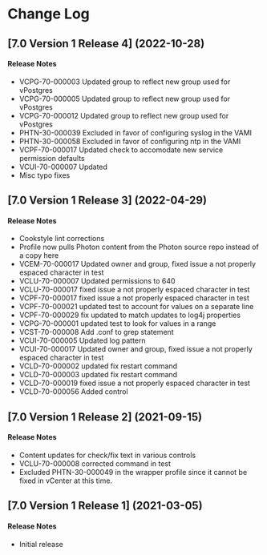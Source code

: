 # Change Log

## [7.0 Version 1 Release 4] (2022-10-28)

#### Release Notes
- VCPG-70-000003 Updated group to reflect new group used for vPostgres
- VCPG-70-000005 Updated group to reflect new group used for vPostgres
- VCPG-70-000012 Updated group to reflect new group used for vPostgres
- PHTN-30-000039 Excluded in favor of configuring syslog in the VAMI
- PHTN-30-000058 Excluded in favor of configuring ntp in the VAMI
- VCPF-70-000017 Updated check to accomodate new service permission defaults
- VCUI-70-000007 Updated
- Misc typo fixes

## [7.0 Version 1 Release 3] (2022-04-29)

#### Release Notes
- Cookstyle lint corrections
- Profile now pulls Photon content from the Photon source repo instead of a copy here
- VCEM-70-000017 Updated owner and group, fixed issue a not properly espaced character in test
- VCLU-70-000007 Updated permissions to 640
- VCLU-70-000017 fixed issue a not properly espaced character in test
- VCPF-70-000017 fixed issue a not properly espaced character in test
- VCPF-70-000021 updated test to account for values on a separate line
- VCPF-70-000029 fix updated to match updates to log4j properties
- VCPG-70-000001 updated test to look for values in a range
- VCST-70-000008 Add .conf to grep statement
- VCUI-70-000005 Updated log pattern
- VCUI-70-000017 Updated owner and group, fixed issue a not properly espaced character in test
- VCLD-70-000002 updated fix restart command
- VCLD-70-000003 updated fix restart command
- VCLD-70-000019 fixed issue a not properly espaced character in test
- VCLD-70-000056 Added control

## [7.0 Version 1 Release 2] (2021-09-15)

#### Release Notes
- Content updates for check/fix text in various controls
- VCLU-70-000008 corrected command in test
- Excluded PHTN-30-000049 in the wrapper profile since it cannot be fixed in vCenter at this time.

## [7.0 Version 1 Release 1] (2021-03-05)

#### Release Notes
- Initial release
